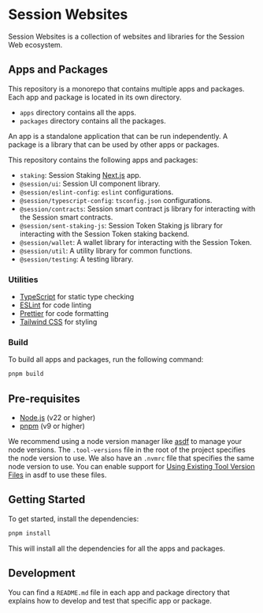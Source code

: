 # Session Websites

Session Websites is a collection of websites and libraries for the Session Web ecosystem.

## Apps and Packages

This repository is a monorepo that contains multiple apps and packages. Each app and package is located in its own directory.

- `apps` directory contains all the apps.
- `packages` directory contains all the packages.

An app is a standalone application that can be run independently. A package is a library that can be used by other apps or packages.

This repository contains the following apps and packages:

- `staking`: Session Staking [Next.js](https://nextjs.org/) app.
- `@session/ui`: Session UI component library.
- `@session/eslint-config`: `eslint` configurations.
- `@session/typescript-config`: `tsconfig.json` configurations.
- `@session/contracts`: Session smart contract js library for interacting with the Session smart contracts.
- `@session/sent-staking-js`: Session Token Staking js library for interacting with the Session Token staking backend.
- `@session/wallet`: A wallet library for interacting with the Session Token.
- `@session/util`: A utility library for common functions.
- `@session/testing`: A testing library.

### Utilities

- [TypeScript](https://www.typescriptlang.org/) for static type checking
- [ESLint](https://eslint.org/) for code linting
- [Prettier](https://prettier.io) for code formatting
- [Tailwind CSS](https://tailwindcss.com/) for styling

### Build

To build all apps and packages, run the following command:

```sh
pnpm build
```

## Pre-requisites

- [Node.js](https://nodejs.org/en/) (v22 or higher)
- [pnpm](https://pnpm.io/) (v9 or higher)

We recommend using a node version manager like [asdf](https://asdf-vm.com/) to manage your node versions. The `.tool-versions` file in the root of the project specifies the node version to use. We also have an `.nvmrc` file that specifies the same node version to use. You can enable support for [Using Existing Tool Version Files](https://asdf-vm.com/guide/getting-started.html#using-existing-tool-version-files) in asdf to use these files.

## Getting Started

To get started, install the dependencies:

```sh
pnpm install
```

This will install all the dependencies for all the apps and packages.

## Development

You can find a `README.md` file in each app and package directory that explains how to develop and test that specific app or package.
